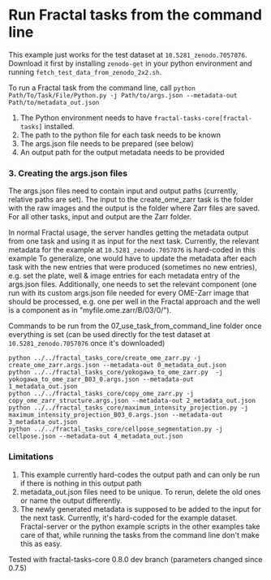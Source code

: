 # Run Fractal tasks from the command line

This example just works for the test dataset at `10.5281_zenodo.7057076`. Download it first by installing `zenodo-get` in your python environment and running `fetch_test_data_from_zenodo_2x2.sh`.

To run a Fractal task from the command line, call `python Path/To/Task/File/Python.py -j Path/to/args.json --metadata-out Path/to/metadata_out.json`

1. The Python environment needs to have `fractal-tasks-core[fractal-tasks]` installed.
2. The path to the python file for each task needs to be known
3. The args.json file needs to be prepared (see below)
4. An output path for the output metadata needs to be provided

### 3. Creating the args.json files
The args.json files need to contain input and output paths (currently, relative paths are set). The input to the create_ome_zarr task is the folder with the raw images and the output is the folder where Zarr files are saved. For all other tasks, input and output are the Zarr folder.

In normal Fractal usage, the server handles getting the metadata output from one task and using it as input for the next task. Currently, the relevant metadata for the example at `10.5281_zenodo.7057076` is hard-coded in this example
To generalize, one would have to update the metadata after each task with the new entries that were produced (sometimes no new entries), e.g. set the plate, well & image entries for each metadata entry of the args.json files. Additionally, one needs to set the relevant component (one run with its custom args.json file needed for every OME-Zarr image that should be processed, e.g. one per well in the Fractal approach and the well is a component as in "myfile.ome.zarr/B/03/0/").

Commands to be run from the 07_use_task_from_command_line folder once everything is set (can be used directly for the test dataset at `10.5281_zenodo.7057076` once it's downloaded)

```
python ../../fractal_tasks_core/create_ome_zarr.py -j create_ome_zarr.args.json --metadata-out 0_metadata_out.json
python ../../fractal_tasks_core/yokogawa_to_ome_zarr.py  -j yokogawa_to_ome_zarr_B03_0.args.json --metadata-out 1_metadata_out.json
python ../../fractal_tasks_core/copy_ome_zarr.py -j copy_ome_zarr_structure.args.json --metadata-out 2_metadata_out.json
python ../../fractal_tasks_core/maximum_intensity_projection.py -j maximum_intensity_projection_B03_0.args.json --metadata-out 3_metadata_out.json
python ../../fractal_tasks_core/cellpose_segmentation.py -j cellpose.json --metadata-out 4_metadata_out.json

```

### Limitations
1. This example currently hard-codes the output path and can only be run if there is nothing in this output path
2. metadata_out.json files need to be unique. To rerun, delete the old ones or name the output differently.
3. The newly generated metadata is supposed to be added to the input for the next task. Currently, it's hard-coded for the example dataset. Fractal-server or the python example scripts in the other examples take care of that, while running the tasks from the command line don't make this as easy.

Tested with fractal-tasks-core 0.8.0 dev branch (parameters changed since 0.7.5)
